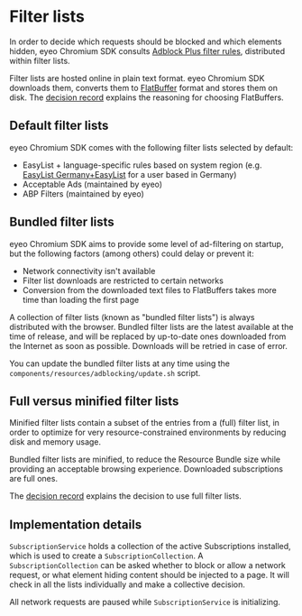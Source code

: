 # Filter lists

In order to decide which requests should be blocked and which elements hidden, eyeo Chromium SDK consults [Adblock Plus filter rules](https://help.eyeo.com/adblockplus/how-to-write-filters), distributed within filter lists.

Filter lists are hosted online in plain text format. eyeo Chromium SDK downloads them, converts them to [FlatBuffer](https://google.github.io/flatbuffers/) format and stores them on disk. The [decision record](../adr/storing-filter-lists-in-flatbuffers-format.md) explains the reasoning for choosing FlatBuffers.


## Default filter lists

eyeo Chromium SDK comes with the following filter lists selected by default:
* EasyList + language-specific rules based on system region (e.g. [EasyList Germany+EasyList](https://easylist-downloads.adblockplus.org/easylistgermany+easylist.txt) for a user based in Germany)
* Acceptable Ads (maintained by eyeo)
* ABP Filters (maintained by eyeo)


## Bundled filter lists

eyeo Chromium SDK aims to provide some level of ad-filtering on startup, but the following factors (among others) could delay or prevent it:

* Network connectivity isn't available
* Filter list downloads are restricted to certain networks
* Conversion from the downloaded text files to FlatBuffers takes more time than loading the first page

A collection of filter lists (known as "bundled filter lists") is always distributed with the browser. Bundled filter lists are the latest available at the time of release, and will be replaced by up-to-date ones downloaded from the Internet as soon as possible. Downloads will be retried in case of error.

You can update the bundled filter lists at any time using the `components/resources/adblocking/update.sh` script.


## Full versus minified filter lists

Minified filter lists contain a subset of the entries from a (full) filter list, in order to optimize for very resource-constrained environments by reducing disk and memory usage.

Bundled filter lists are minified, to reduce the Resource Bundle size while providing an acceptable browsing experience. Downloaded subscriptions are full ones.

The [decision record](../adr/consuming-full-filter-lists.md) explains the decision to use full filter lists.


## Implementation details

`SubscriptionService` holds a collection of the active Subscriptions installed, which is used to create a `SubscriptionCollection`. A `SubscriptionCollection` can be asked whether to block or allow a network request, or what element hiding content should be injected to a page. It will check in all the lists individually and make a collective decision.

All network requests are paused while `SubscriptionService` is initializing.
